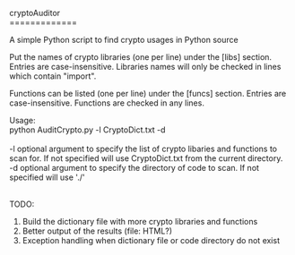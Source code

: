 cryptoAuditor<br>
=============<br>

A simple Python script to find crypto usages in Python source<br>


Put the names of crypto libraries (one per line) under the [libs] section.  Entries are case-insensitive.
Libraries names will only be checked in lines which contain "import".<br>

Functions can be listed (one per line) under the [funcs] section.  Entries are case-insensitive.  Functions are checked in any lines.<br>


Usage:<br>
python AuditCrypto.py -l CryptoDict.txt -d <codePath><br><br>
-l optional argument to specify the list of crypto libaries and functions to scan for.  If not specified will use CryptoDict.txt from the current directory.<br>
-d optional argument to specify the directory of code to scan.  If not specified will use './'<br><br>


TODO:<br>
  1) Build the dictionary file with more crypto libraries and functions<br>
  2) Better output of the results (file: HTML?)<br>
  3) Exception handling when dictionary file or code directory do not exist<br>





